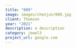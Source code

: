 ```yaml
---
title: "009"
image: images/chenjun/009.jpg
client: Thomson
year: "2021"
description: a description
category: jewel3
project_url: google.com
---
```


